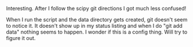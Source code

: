 Interesting. After I follow the scipy git directions I got
much less confused!

When I run the script and the data directory gets created, 
git doesn't seem to notice it. It doesn't show up in my 
status listing and when I do "git add data" nothing seems to
happen. I wonder if this is a config thing. Will try to figure it out.
